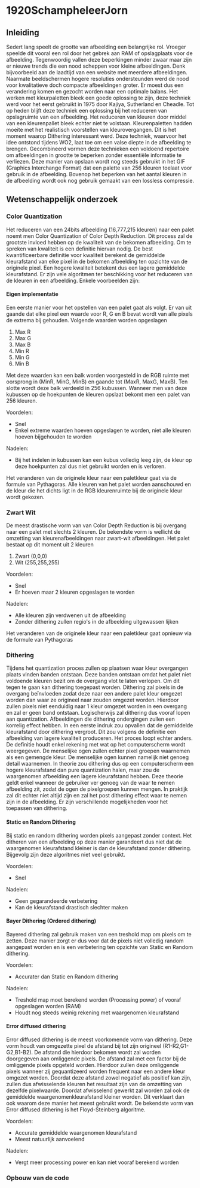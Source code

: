 # 1920SchampheleerJorn

## Inleiding

Sedert lang speelt de grootte van afbeelding een belangrijke rol. Vroeger speelde dit vooral een rol door het gebrek aan RAM of opslagplaats voor de afbeelding.
Tegenwoordig vallen deze beperkingen minder zwaar maar zijn er nieuwe trends die een nood scheppen voor kleine afbeeldingen. Denk bijvoorbeeld aan de laadtijd van een website met meerdere afbeeldingen.
Naarmate beeldschermen hogere resoluties ondersteunden werd de nood voor kwalitatieve doch compacte afbeeldingen groter. Er moest dus een verandering komen en gezocht worden naar een optimale balans.
Het werken met kleurpaletten bleek een goede oplossing te zijn, deze techniek werd voor het eerst gebruikt in 1975 door Kajiya, Sutherland en Cheadle.
Tot op heden blijft deze techniek een oplossing bij het reduceren van opslagruimte van een afbeelding. Het reduceren van kleuren door middel van een kleurenpallet bleek echter niet te volstaan.
Kleurenpaletten hadden moeite met het realistisch voorstellen van kleurovergangen. Dit is het moment waarop Dithering interessant werd. Deze techniek, waarvoor het idee ontstond tijdens WO2, laat toe om een valse diepte in de afbeelding te brengen.
Gecombineerd vormen deze technieken een voldoend repertoire om afbeeldingen in grootte te beperken zonder essentiële informatie te verliezen.
Deze manier van opslaan wordt nog steeds gebruikt in het GIF (Graphics Interchange Format) dat een palette van 256 kleuren toelaat voor gebruik in de afbeelding.
Bovenop het beperken van het aantal kleuren in de afbeelding wordt ook nog gebruik gemaakt van een lossless compressie.

## Wetenschappelijk onderzoek

### Color Quantization

Het reduceren van een 24bits afbeelding (16,777,215 kleuren) naar een palet noemt men Color Quantization of Color Depth Reduction. Dit process zal de grootste invloed hebben op de kwaliteit van de bekomen afbeelding.
Om te spreken van kwaliteit is een definitie hiervan nodig. De best kwantificeerbare definitie voor kwaliteit berekent de gemiddelde kleurafstand van elke pixel in de bekomen afbeelding ten opzichte van de originele pixel.
Een hogere kwaliteit betekent dus een lagere gemiddelde kleurafstand. Er zijn vele algoritmen ter beschikking voor het reduceren van de kleuren in een afbeelding. Enkele voorbeelden zijn:

#### Eigen implementatie

Een eerste manier voor het opstellen van een palet gaat als volgt. Er van uit gaande dat elke pixel een waarde voor R, G en B bevat wordt van alle pixels de extrema bij gehouden.
Volgende waarden worden opgeslagen
 1. Max R
 2. Max G
 3. Max B
 4. Min R
 5. Min G
 6. Min B

Met deze waarden kan een balk worden voorgesteld in de RGB ruimte met oorsprong in (MinR, MinG, MinB) en gaande tot (MaxR, MaxG, MaxB).
Ten slotte wordt deze balk verdeeld in 256 kubussen. Wanneer men van deze kubussen op de hoekpunten de kleuren opslaat bekomt men een palet van 256 kleuren.

Voordelen:
 - Snel
 - Enkel extreme waarden hoeven opgeslagen te worden, niet alle kleuren hoeven bijgehouden te worden

Nadelen:
 - Bij het indelen in kubussen kan een kubus volledig leeg zijn, de kleur op deze hoekpunten zal dus niet gebruikt worden en is verloren.

Het veranderen van de originele kleur naar een paletkleur gaat via de formule van Pythagoras. Alle kleuren van het palet worden aanschouwd en de kleur die het dichts ligt in de RGB kleurenruimte bij de originele kleur wordt gekozen.

### Zwart Wit

De meest drastische vorm van van Color Depth Reduction is bij overgang naar een palet met slechts 2 kleuren. De bekendste vorm is wellicht de omzetting van kleurenafbeeldingen naar zwart-wit afbeeldingen.
Het palet bestaat op dit moment uit 2 kleuren
 1. Zwart (0,0,0)
 2. Wit (255,255,255)

Voordelen:
 - Snel
 - Er hoeven maar 2 kleuren opgeslagen te worden

Nadelen:
 - Alle kleuren zijn verdwenen uit de afbeelding
 - Zonder dithering zullen regio's in de afbeelding uitgewassen lijken

Het veranderen van de originele kleur naar een paletkleur gaat opnieuw via de formule van Pythagoras

### Dithering
Tijdens het quantization proces zullen op plaatsen waar kleur overgangen plaats vinden banden ontstaan. 
Deze banden ontstaan omdat het palet niet voldoende kleuren bezit om de overgang vlot te laten verlopen. 
Om dit tegen te gaan kan dithering toegepast worden. 
Dithering zal pixels in de overgang beïnvloeden zodat deze naar een andere palet kleur omgezet worden dan waar ze origineel naar zouden omgezet worden. 
Hierdoor zullen pixels niet eenduidig naar 1 kleur omgezet worden in een overgang en zal er geen band ontstaan. 
Logischerwijs zal dithering dus vooraf lopen aan quantization. 
Afbeeldingen die dithering ondergingen zullen een korrelig effect hebben. 
In een eerste indruk zou opvallen dat de gemiddelde kleurafstand door dithering vergroot. 
Dit zou volgens de definitie een afbeelding van lagere kwaliteit produceren. Het proces loopt echter anders. 
De definitie houdt enkel rekening met wat op het computerscherm wordt weergegeven. 
De menselijke ogen zullen echter pixel groepen waarnemen als een gemengde kleur. 
De menselijke ogen kunnen namelijk niet genoeg detail waarnemen. 
In theorie zou dithering dus op een computerscherm een hogere kleurafstand dan pure quantization halen, maar zou de waargenomen afbeelding een lagere kleurafstand hebben. 
Deze theorie geldt enkel wanneer de gebruiker ver genoeg van de waar te nemen afbeelding zit, zodat de ogen de pixelgroepen kunnen mengen. 
In praktijk zal dit echter niet altijd zijn en zal het post dithering effect waar te nemen zijn in de afbeelding. 
Er zijn verschillende mogelijkheden voor het toepassen van dithering.

#### Static en Random Dithering
Bij static en random dithering worden pixels aangepast zonder context. 
Het ditheren van een afbeelding op deze manier garandeert dus niet dat de waargenomen kleurafstand kleiner is dan de kleurafstand zonder dithering.
Bijgevolg zijn deze algoritmes niet veel gebruikt.

Voordelen:
 - Snel

Nadelen:
 - Geen gegarandeerde verbetering
 - Kan de kleurafstand drastisch slechter maken

#### Bayer Dithering (Ordered dithering)
Bayered dithering zal gebruik maken van een treshold map om pixels om te zetten. 
Deze manier zorgt er dus voor dat de pixels niet volledig random aangepast worden en is een verbetering ten opzichte van Static en Random dithering.

Voordelen:
 - Accurater dan Static en Random dithering

Nadelen:
 - Treshold map moet berekend worden (Processing power) of vooraf opgeslagen worden (RAM)
 - Houdt nog steeds weinig rekening met waargenomen kleurafstand

#### Error diffused dithering
Error diffused dithering is de meest voorkomende vorm van dithering.
Deze vorm houdt van omgezette pixel de afstand bij tot zijn origineel (R1-R2,G1-G2,B1-B2).
De afstand die hierdoor bekomen wordt zal worden doorgegeven aan omliggende pixels.
De afstand zal met een factor bij de omliggende pixels opgeteld worden.
Hierdoor zullen deze omliggende pixels wanneer zij gequantizeerd worden frequent naar een andere kleur omgezet worden.
Doordat deze afstand zowel negatief als positief kan zijn, zullen dus afwisselende kleuren het resultaat zijn van de omzetting van dezelfde pixelwaarde.
Doordat afwisselend gewerkt zal worden zal ook de gemiddelde waargenomenkleurafstand kleiner worden.
Dit verklaart dan ook waarom deze manier het meest gebruikt wordt.
De bekendste vorm van Error diffused dithering is het Floyd-Steinberg algoritme.

Voordelen:
 - Accurate gemiddelde waargenomen kleurafstand
 - Meest natuurlijk aanvoelend

Nadelen:
 - Vergt meer processing power en kan niet vooraf berekend worden

### Opbouw van de code